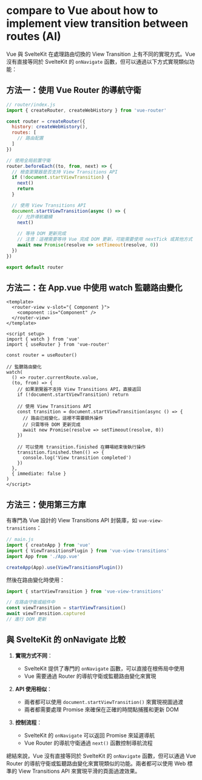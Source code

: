 # compare to Vue about how to implement view transition between routes (AI)

Vue 與 SvelteKit 在處理路由切換的 View Transition 上有不同的實現方式。Vue 沒有直接等同於 SvelteKit 的 `onNavigate` 函數，但可以通過以下方式實現類似功能：

## 方法一：使用 Vue Router 的導航守衛

```javascript
// router/index.js
import { createRouter, createWebHistory } from 'vue-router'

const router = createRouter({
  history: createWebHistory(),
  routes: [
    // 路由配置
  ]
})

// 使用全局前置守衛
router.beforeEach((to, from, next) => {
  // 檢查瀏覽器是否支持 View Transitions API
  if (!document.startViewTransition) {
    next()
    return
  }

  // 使用 View Transitions API
  document.startViewTransition(async () => {
    // 允許導航繼續
    next()
    
    // 等待 DOM 更新完成
    // 注意：這裡需要等待 Vue 完成 DOM 更新，可能需要使用 nextTick 或其他方式
    await new Promise(resolve => setTimeout(resolve, 0))
  })
})

export default router
```

## 方法二：在 App.vue 中使用 watch 監聽路由變化

```vue
<template>
  <router-view v-slot="{ Component }">
    <component :is="Component" />
  </router-view>
</template>

<script setup>
import { watch } from 'vue'
import { useRouter } from 'vue-router'

const router = useRouter()

// 監聽路由變化
watch(
  () => router.currentRoute.value,
  (to, from) => {
    // 如果瀏覽器不支持 View Transitions API，直接返回
    if (!document.startViewTransition) return
    
    // 使用 View Transitions API
    const transition = document.startViewTransition(async () => {
      // 路由已經變化，這裡不需要額外操作
      // 只需等待 DOM 更新完成
      await new Promise(resolve => setTimeout(resolve, 0))
    })
    
    // 可以使用 transition.finished 在轉場結束後執行操作
    transition.finished.then(() => {
      console.log('View transition completed')
    })
  },
  { immediate: false }
)
</script>
```

## 方法三：使用第三方庫

有專門為 Vue 設計的 View Transitions API 封裝庫，如 `vue-view-transitions`：

```javascript
// main.js
import { createApp } from 'vue'
import { ViewTransitionsPlugin } from 'vue-view-transitions'
import App from './App.vue'

createApp(App).use(ViewTransitionsPlugin())
```

然後在路由變化時使用：

```javascript
import { startViewTransition } from 'vue-view-transitions'

// 在路由守衛或組件中
const viewTransition = startViewTransition()
await viewTransition.captured
// 進行 DOM 更新
```

## 與 SvelteKit 的 onNavigate 比較

1. **實現方式不同**：
   - SvelteKit 提供了專門的 `onNavigate` 函數，可以直接在根佈局中使用
   - Vue 需要通過 Router 的導航守衛或監聽路由變化來實現

2. **API 使用相似**：
   - 兩者都可以使用 `document.startViewTransition()` 來實現視圖過渡
   - 兩者都需要處理 Promise 來確保在正確的時間點捕獲和更新 DOM

3. **控制流程**：
   - SvelteKit 的 `onNavigate` 可以返回 Promise 來延遲導航
   - Vue Router 的導航守衛通過 `next()` 函數控制導航流程

總結來說，Vue 沒有直接等同於 SvelteKit 的 `onNavigate` 函數，但可以通過 Vue Router 的導航守衛或監聽路由變化來實現類似的功能。兩者都可以使用 Web 標準的 View Transitions API 來實現平滑的頁面過渡效果。

